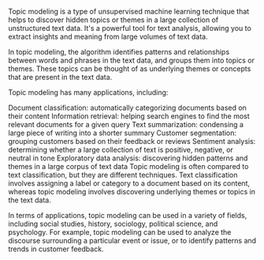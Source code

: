 Topic modeling is a type of unsupervised machine learning technique that helps to discover hidden topics or themes in a large collection of unstructured text data. It's a powerful tool for text analysis, allowing you to extract insights and meaning from large volumes of text data.

In topic modeling, the algorithm identifies patterns and relationships between words and phrases in the text data, and groups them into topics or themes. These topics can be thought of as underlying themes or concepts that are present in the text data.

Topic modeling has many applications, including:

Document classification: automatically categorizing documents based on their content
Information retrieval: helping search engines to find the most relevant documents for a given query
Text summarization: condensing a large piece of writing into a shorter summary
Customer segmentation: grouping customers based on their feedback or reviews
Sentiment analysis: determining whether a large collection of text is positive, negative, or neutral in tone
Exploratory data analysis: discovering hidden patterns and themes in a large corpus of text data
Topic modeling is often compared to text classification, but they are different techniques. Text classification involves assigning a label or category to a document based on its content, whereas topic modeling involves discovering underlying themes or topics in the text data.

In terms of applications, topic modeling can be used in a variety of fields, including social studies, history, sociology, political science, and psychology. For example, topic modeling can be used to analyze the discourse surrounding a particular event or issue, or to identify patterns and trends in customer feedback.
